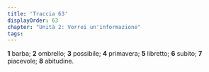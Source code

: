 ```yaml
---
title: 'Traccia 63'
displayOrder: 63
chapter: "Unità 2: Vorrei un'informazione"
tags:
---
```


**1** barba; **2** ombrello; **3** possibile; **4** primavera; **5** libretto; **6** subito; **7** piacevole; **8** abitudine.
